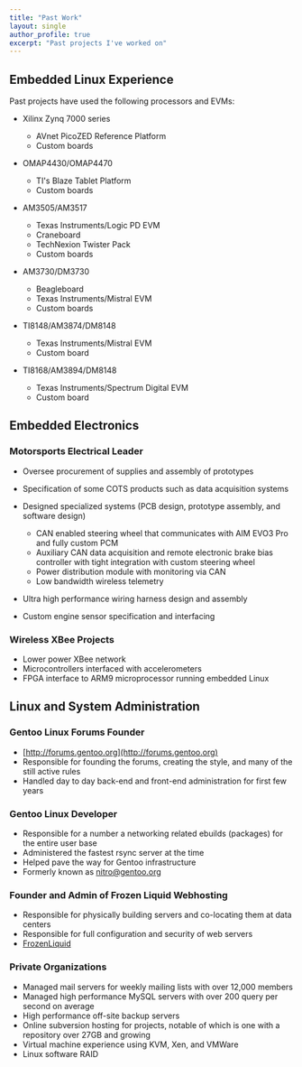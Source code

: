 ```yaml
---
title: "Past Work"
layout: single
author_profile: true
excerpt: "Past projects I've worked on"
---
```

## Embedded Linux Experience

Past projects have used the following processors and EVMs:

* Xilinx Zynq 7000 series
  * AVnet PicoZED Reference Platform
  * Custom boards

* OMAP4430/OMAP4470
  * TI's Blaze Tablet Platform
  * Custom boards

* AM3505/AM3517
  * Texas Instruments/Logic PD EVM
  * Craneboard
  * TechNexion Twister Pack
  * Custom boards

* AM3730/DM3730
  * Beagleboard
  * Texas Instruments/Mistral EVM
  * Custom boards

* TI8148/AM3874/DM8148
  * Texas Instruments/Mistral EVM
  * Custom board


* TI8168/AM3894/DM8148
  * Texas Instruments/Spectrum Digital EVM
  * Custom board


## Embedded Electronics

### Motorsports Electrical Leader

* Oversee procurement of supplies and assembly of prototypes
* Specification of some COTS products such as data acquisition systems
* Designed specialized systems (PCB design, prototype assembly, and software design)
  * CAN enabled steering wheel that communicates with AIM EVO3 Pro and fully custom PCM
  * Auxiliary CAN data acquisition and remote electronic brake bias controller with tight integration with custom steering wheel
  * Power distribution module with monitoring via CAN
  * Low bandwidth wireless telemetry


* Ultra high performance wiring harness design and assembly
* Custom engine sensor specification and interfacing

### Wireless XBee Projects

* Lower power XBee network
* Microcontrollers interfaced with accelerometers
* FPGA interface to ARM9 microprocessor running embedded Linux

## Linux and System Administration

### Gentoo Linux Forums Founder

* [http://forums.gentoo.org](http://forums.gentoo.org)
* Responsible for founding the forums, creating the style, and many of the still active rules
* Handled day to day back-end and front-end administration for first few years

### Gentoo Linux Developer

* Responsible for a number a networking related ebuilds (packages) for the entire user base
* Administered the fastest rsync server at the time
* Helped pave the way for Gentoo infrastructure
* Formerly known as [nitro@gentoo.org](mailto:nitro@gentoo.org)

### Founder and Admin of Frozen Liquid Webhosting

* Responsible for physically building servers and co-locating them at data centers
* Responsible for full configuration and security of web servers
* [FrozenLiquid](http://frozenliquid.com)

### Private Organizations

* Managed mail servers for weekly mailing lists with over 12,000 members
* Managed high performance MySQL servers with over 200 query per second on average
* High performance off-site backup servers
* Online subversion hosting for projects, notable of which is one with a repository over 27GB and growing
* Virtual machine experience using KVM, Xen, and VMWare
* Linux software RAID

